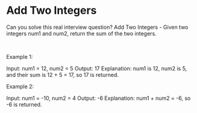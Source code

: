 # Add Two Integers

Can you solve this real interview question? Add Two Integers - Given two integers num1 and num2, return the sum of the two integers.

 

Example 1:


Input: num1 = 12, num2 = 5
Output: 17
Explanation: num1 is 12, num2 is 5, and their sum is 12 + 5 = 17, so 17 is returned.


Example 2:


Input: num1 = -10, num2 = 4
Output: -6
Explanation: num1 + num2 = -6, so -6 is returned.